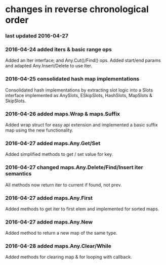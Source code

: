 # changes in reverse chronological order
### last updated 2016-04-27

### 2016-04-24 added iters & basic range ops
Added an Iter interface; and Any.Cut()/Find() ops. Added start/end params and adapted Any.Insert/Delete to use Iter.

### 2016-04-25 consolidated hash map implementations
Consolidated hash implementations by extracting slot logic into a Slots interface implemented as AnySlots, ESkipSlots, HashSlots, MapSlots & SkipSlots.

### 2016-04-26 added maps.Wrap & maps.Suffix
Added wrap struct for easy api extension and implemented a basic suffix map using the new functionality.

### 2016-04-27 added maps.Any.Get/Set
Added simplified methods to get / set value for key.

### 2016-04-27 changed maps.Any.Delete/Find/Insert iter semantics
All methods now return iter to current if found, not prev.

### 2016-04-27 added maps.Any.First
Added methods to get iter to first elem and implemented for sorted maps.

### 2016-04-27 added maps.Any.New
Added method to return a new map of the same type.

### 2016-04-28 added maps.Any.Clear/While
Added methods for clearing map & for looping with callback.
